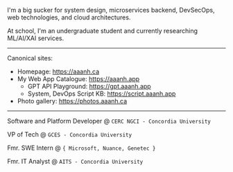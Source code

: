 <!-- <img width="400" src="https://user-images.githubusercontent.com/37283437/203468920-67b56724-b8f5-4e71-94c6-cdd053ea93d3.png"/>

(Please don't actually call the number, it's just for fun 😂)
 -->
I'm a big sucker for system design, microservices backend, DevSecOps, web technologies, and cloud architectures.

At school, I'm an undergraduate student and currently researching ML/AI/XAI services.

<hr/>

Canonical sites:

- Homepage: <https://aaanh.ca>
- My Web App Catalogue: <https://aaanh.app>
  - GPT API Playground: <https://gpt.aaanh.app>
  - System, DevOps Script KB: <https://script.aaanh.app>
- Photo gallery: <https://photos.aaanh.ca>

<hr/>

Software and Platform Developer @ `CERC NGCI - Concordia University`

VP of Tech @ `GCES - Concordia University`

Fmr. SWE Intern @ `{ Microsoft, Nuance, Genetec }`

Fmr. IT Analyst @ `AITS - Concordia University`


<!-- ![](https://komarev.com/ghpvc/?username=aaanh) -->

